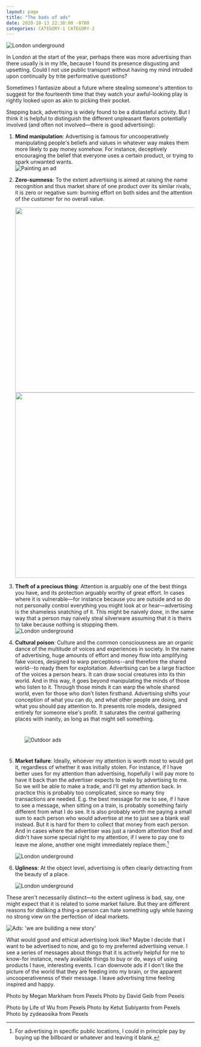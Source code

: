 ```yaml
---
layout: page
title: "The bads of ads"
date: 2020-10-13 22:30:00 -0700
categories: CATEGORY-1 CATEGORY-2
---
```

![London underground](/assets/eendra-underground-ads.jpg)

In London at the start of the year, perhaps there was more advertising than there usually is in my life, because I found its presence disgusting and upsetting. Could I not use public transport without having my mind intruded upon continually by trite performative questions?

Sometimes I fantasize about a future where stealing someone's attention to suggest for the fourteenth time that they watch your awful-looking play is rightly looked upon as akin to picking their pocket.

Stepping back, advertising is widely found to be a distasteful activity. But I think it is helpful to distinguish the different unpleasant flavors potentially involved (and often not involved—there is good advertising):

1. **Mind manipulation**: Advertising is famous for uncooperatively manipulating people's beliefs and values in whatever way makes them more likely to pay money somehow. For instance, deceptively encouraging the belief that everyone uses a certain product, or trying to spark unwanted wants.
    <br>
    ![Painting an ad](/assets/markham-ad-paint.jpg)
    <br>

2. **Zero-sumness**: To the extent advertising is aimed at raising the name recognition and thus market share of one product over its similar rivals, it is zero or negative sum: burning effort on both sides and the attention of the customer for no overall value.
    <br>
    <!---![Subway Nestle ad]()--->
    <img src="/assets/subiyanto-nestle-ad.jpg" height="495"/> <img src="/assets/weir-coke-ad.jpg" height="495"/>
    <br>

3. **Theft of a precious thing**: Attention is arguably one of the best things you have, and its protection arguably worthy of great effort. In cases where it is vulnerable—for instance because you are outside and so do not personally control everything you might look at or hear—advertising is the shameless snatching of it. This might be naively done, in the same way that a person may naively steal silverware assuming that it is theirs to take because nothing is stopping them.
    <br>
    ![London underground](/assets/williamsantos-underground.png)
    <br>

4. **Cultural poison**: Culture and the common consciousness are an organic dance of the multitude of voices and experiences in society. In the name of advertising, huge amounts of effort and money flow into amplifying fake voices, designed to warp perceptions--and therefore the shared world--to ready them for exploitation. Advertising can be a large fraction of the voices a person hears. It can draw social creatures into its thin world. And in this way, it goes beyond manipulating the minds of those who listen to it. Through those minds it can warp the whole shared world, even for those who don't listen firsthand. Advertising shifts your conception of what you can do, and what other people are doing, and what you should pay attention to. It presents role models, designed entirely for someone else's profit. It saturates the central gathering places with inanity, as long as that might sell something.  

    <img src="/assets/geib-ads.jpg" alt="Outdoor ads" style="vertical-align:middle;margin:25px 25px">

5. **Market failure**: Ideally, whoever my attention is worth most to would get it, regardless of whether it was initially stolen. For instance, if I have better uses for my attention than advertising, hopefully I will pay more to have it back than the advertiser expects to make by advertising to me. So we will be able to make a trade, and I'll get my attention back. In practice this is probably too complicated, since so many tiny transactions are needed. E.g. the best message for me to see, if I have to see a message, when sitting on a train, is probably something fairly different from what I do see. It is also probably worth me paying a small sum to each person who would advertise at me to just see a blank wall instead. But it is hard for them to collect that money from each person. And in cases where the advertiser was just a random attention thief and didn't have some special right to my attention, if I were to pay one to leave me alone, another one might immediately replace them.[^1]

    ![London underground](/assets/clear-ad-wu.jpg)


6. **Ugliness**: At the object level, advertising is often clearly detracting from the beauty of a place.

    ![London underground](/assets/negspace-ads.jpg)


These aren't necessarily distinct—to the extent ugliness is bad, say, one might expect that it is related to some market failure. But they are different reasons for disliking a thing-a person can hate something ugly while having no strong view on the perfection of ideal markets.

![Ads: 'we are building a new story'](/assets/newstory-ads.jpg)

What would good and ethical advertising look like? Maybe I decide that I want to be advertised to now, and go to my preferred advertising venue. I see a series of messages about things that it is actively helpful for me to know-for instance, newly available things to buy or do, ways of using products I have, interesting events. I can downvote ads if I don't like the picture of the world that they are feeding into my brain, or the apparent uncooperativeness of their message. I leave advertising time feeling inspired and happy.

[^1]: For advertising in specific public locations, I could in principle pay by buying up the billboard or whatever and leaving it blank.

Photo by Megan Markham from Pexels
Photo by David Geib from Pexels

Photo by Life of Wu from Pexels
Photo by Ketut Subiyanto from Pexels
Photo by zydeaosika from Pexels
